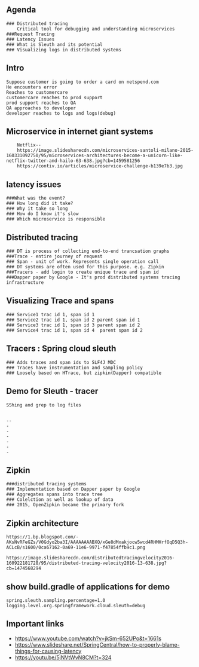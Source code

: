 ## Agenda
	### Distributed tracing
		Critical tool for debugging and understanding microservices
	###Request Tracing
	### Latency Issues
	### What is Sleuth and its potential
	### Visualizing logs in distributed systems
	
	
	
## Intro
	Suppose customer is going to order a card on netspend.com
	He encounters error
	Reaches to customercare
	customercare reaches to prod support
	prod support reaches to QA
	QA approaches to developer
	developer reaches to logs and logs(debug)
	
## Microservice in internet giant systems
		Netflix--
		https://image.slidesharecdn.com/microservices-santoli-milano-2015-160331092750/95/microservices-architectures-become-a-unicorn-like-netflix-twitter-and-hailo-63-638.jpg?cb=1459581256
		https://contiv.io/articles/microservice-challenge-b139e7b3.jpg
		
## latency issues
	###What was the event?
	### How long did it take?
	### Why it take so long
	### How do I know it's slow
	### Which microservice is responsible
	
## Distributed tracing
	### DT is process of collecting end-to-end trancsation graphs
	###Trace - entire journey of request
	### Span - unit of work. Represents single operation call
	### DT systems are often used for this purpose. e.g. Zipkin
	###Tracers - add login to create unique trace and span id
	###Dapper paper by Google - It's prod distributed systems tracing infrastructure
	
## Visualizing Trace and spans
	### Service1 trac id 1, span id 1 
	### Service2 trac id 1, span id 2 parent span id 1 
	### Service3 trac id 1, span id 3 parent span id 2
	### Service4 trac id 1, span id 4  parent span id 2

## Tracers : Spring cloud sleuth
	### Adds traces and span ids to SLF4J MDC
	### Traces have instrumentation and sampling policy
	### Loosely based on HTrace, but zipkin(Dapper) compatible
	
## Demo for Sleuth - tracer
	SShing and grep to log files
	
	
	--
	-
	-
	-
	-
	-
	-
## Zipkin
	###distributed tracing systems
	### Implementation based on Dapper paper by Google
	### Aggregates spans into trace tree	
	### Colelction as well as lookup of data
	### 2015, OpenZipkin became the primary fork
	
## Zipkin architecture
	
	https://1.bp.blogspot.com/-AKsNvRFeGZs/V0Gdyo2ba3I/AAAAAAAABXQ/xGe8dMxakjocw5wcd4RHMHrfOqD5Q3h-ACLcB/s1600/0ca67162-0a69-11e6-9971-f47854ffb9c1.png
	
	https://image.slidesharecdn.com/distributedtracingvelocity2016-160922181728/95/distributed-tracing-velocity2016-13-638.jpg?cb=1474568294
	
## show build.gradle of applications for demo
	spring.sleuth.sampling.percentage=1.0
	logging.level.org.springframework.cloud.sleuth=debug

## Important links 
* https://www.youtube.com/watch?v=jkSm-652UPo&t=1661s
* https://www.slideshare.net/SpringCentral/how-to-properly-blame-things-for-causing-latency
* https://youtu.be/5jNVtWvN8CM?t=324
	
	
		
		